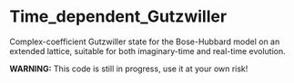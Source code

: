 # Time_dependent_Gutzwiller
Complex-coefficient Gutzwiller state for the Bose-Hubbard model on an extended lattice, suitable for both imaginary-time and real-time evolution.

**WARNING:** This code is still in progress, use it at your own risk!


